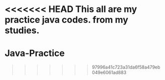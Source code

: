 <<<<<<< HEAD
This all are my practice java codes.
from my studies.
=======
# Java-Practice
>>>>>>> 97996a41c723a31da6f58a479eb049e6061ad883
